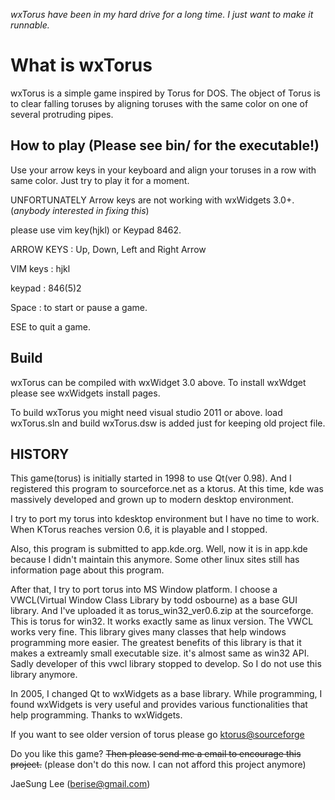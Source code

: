 *wxTorus have been in my hard drive for a long time. I just want to make it runnable.*

What is wxTorus
===============
wxTorus is a simple game inspired by Torus for DOS.  The object of Torus is to 
clear falling toruses by aligning toruses with the same color on one of several 
protruding pipes. 

How to play (Please see bin/ for the executable!)
-----------
Use your arrow keys in your keyboard and align your toruses in a row with same color.
Just try to play it for a moment.

UNFORTUNATELY Arrow keys are not working with wxWidgets 3.0+.(*anybody interested in fixing this*)

please use vim key(hjkl) or Keypad 8462.

ARROW KEYS : Up, Down, Left and Right Arrow 

VIM keys : hjkl

keypad : 846(5)2

Space : to start or pause a game.

ESE to quit a game.

Build
-----
wxTorus can be compiled with wxWidget 3.0 above.
To install wxWdget please see wxWidgets install pages.

To build wxTorus you might need visual studio 2011 or above.
load wxTorus.sln and build
wxTorus.dsw is added just for keeping old project file.

HISTORY
-------
This game(torus) is initially started in 1998 to use Qt(ver 0.98).
And I registered this program to sourceforce.net as a ktorus.
At this time, kde was massively developed and grown up to modern desktop environment.

I try to port my torus into kdesktop environment but I have no time to work.
When KTorus reaches version 0.6, it is playable and I stopped.

Also, this program is submitted to app.kde.org. Well, now it is in app.kde because I didn't maintain this anymore.
Some other linux sites still has information page about this program.

After that, I try to port torus into MS Window platform.
I choose a VWCL(Virtual Window Class Library by todd osbourne) as 
a base GUI library. And I've uploaded it as torus_win32_ver0.6.zip at the
sourceforge. 
This is torus for win32. It works exactly same as linux version.
The VWCL works very fine. This library gives many classes that help
windows programming more easier. The greatest benefits of this library is that
it makes a extreamly small executable size. it's almost same as win32 API.
Sadly developer of this vwcl library stopped to develop. So I do not use this 
library anymore.

In 2005, I changed Qt to wxWidgets as a base library. While programming, I found
wxWidgets is very useful and provides various functionalities that help programming.
Thanks to wxWidgets.

If you want to see older version of torus please go 
[ktorus@sourceforge](http://sourceforge.net/projects/ktorus/?source=directory)

Do you like this game? 
~~Then please send me a email to encourage this project.~~
(please don't do this now. I can not afford this project anymore)


JaeSung Lee (berise@gmail.com)
